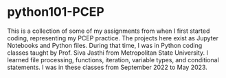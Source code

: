 # python101-PCEP
This is a collection of some of my assignments from when I first started coding, representing my PCEP practice. The projects here exist as Jupyter Notebooks and Python files. During that time, I was in Python coding classes taught by Prof. Siva Jasthi from Metropolitan State University. I learned file processing, functions, iteration, variable types, and conditional statements. I was in these classes from September 2022 to May 2023.
